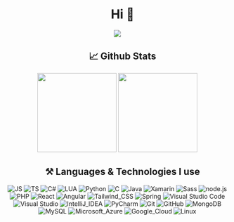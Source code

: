 <div id="user-content-toc">
  <ul align="center">
    <summary><h1>Hi 👋</h1></summary>
  </ul>
</div>

<div align="center">  
  
  ![](https://komarev.com/ghpvc/?username=Yo-Karma&style=for-the-badge&color=grey)
  
</div>

<div id="user-content-toc">
  <ul align="center">
    <summary><h2>📈 Github Stats</h2></summary>
  </ul>
</div>

<p align="center">
  <a target="_blank">
    <img height="180em" src="https://github-stats-yo-karmas-projects.vercel.app/api?username=Yo-Karma&show_icons=true&include_all_commits=true&count_private=true&theme=github_dark"/>
    <img height="180em" src="https://github-stats-yo-karmas-projects.vercel.app/api/top-langs/?username=Yo-Karma&layout=compact&theme=github_dark&hide=RTF,LUA"/>
  </a>
</p>

<div id="user-content-toc">
  <ul align="center">
    <summary><h2>⚒ Languages & Technologies I use</h2></summary>
  </ul>
</div>

<p align="center">
  <a>
    <a target="_blank"><img alt="JS" src="https://img.shields.io/badge/Javascript-%2312100E.svg?logo=javascript&style=for-the-badge"/></a>
    <a target="_blank"><img alt="TS" src="https://img.shields.io/badge/Typescript-%2312100E.svg?logo=typescript&style=for-the-badge"/></a>
    <a target="_blank"><img alt="C#" src="https://img.shields.io/badge/CSharp-%2312100E.svg?logo=csharp&style=for-the-badge&logoColor=purple"/></a>
    <a target="_blank"><img alt="LUA" src="https://img.shields.io/badge/LUA-%2312100E.svg?logo=lua&style=for-the-badge"/></a>
    <a target="_blank"><img alt="Python" src="https://img.shields.io/badge/Python-%2312100E.svg?logo=python&style=for-the-badge"/></a> 
    <a target="_blank"><img alt="C" src="https://img.shields.io/badge/C-%2312100E.svg?logo=c&style=for-the-badge"/></a> 
    <a target="_blank"><img alt="Java" src="https://img.shields.io/badge/Java-%2312100E.svg?logo=openjdk&style=for-the-badge"/></a> 
    <a target="_blank"><img alt="Xamarin" src="https://img.shields.io/badge/Xamarin-%2312100E.svg?logo=Xamarin&style=for-the-badge"/></a> 
    <a target="_blank"><img alt="Sass" src="https://img.shields.io/badge/Sass-%2312100E.svg?logo=sass&style=for-the-badge"/></a> 
    <a target="_blank"><img alt="node.js" src="https://img.shields.io/badge/Node.js-%2312100E.svg?logo=node.js&style=for-the-badge"/></a> 
    <a target="_blank"><img alt="PHP" src="https://img.shields.io/badge/PHP-%2312100E.svg?logo=PHP&style=for-the-badge"/></a> 
    <a target="_blank"><img alt="React" src="https://img.shields.io/badge/React-%2312100E.svg?logo=React&style=for-the-badge"/></a>
    <a target="_blank"><img alt="Angular" src="https://img.shields.io/badge/Angular-%2312100E.svg?logo=Angular&style=for-the-badge&logoColor=red"/></a>
    <a target="_blank"><img alt="Tailwind_CSS" src="https://img.shields.io/badge/Tailwind_CSS-%2312100E.svg?logo=tailwind-css&style=for-the-badge"/></a>
    <a target="_blank"><img alt="Spring" src="https://img.shields.io/badge/Spring-%2312100E.svg?logo=Spring&style=for-the-badge"/></a>
    <a target="_blank"><img alt="Visual Studio Code" src="https://img.shields.io/badge/Visual%20Studio%20Code-%2312100E.svg?logo=visual-studio-code&style=for-the-badge&logoColor=blue"/></a> 
    <a target="_blank"><img alt="Visual Studio" src="https://img.shields.io/badge/Visual%20Studio-%2312100E.svg?logo=visual-studio&style=for-the-badge&logoColor=purple"/></a> 
    <a target="_blank"><img alt="IntelliJ_IDEA" src="https://img.shields.io/badge/IntelliJ_IDEA-%2312100E.svg?logo=intellij-idea&style=for-the-badge&logoColor=blue"/></a> 
    <a target="_blank"><img alt="PyCharm" src="https://img.shields.io/badge/PyCharm-%2312100E.svg?logo=PyCharm&style=for-the-badge&logoColor=lime"/></a> 
    <a target="_blank"><img alt="Git" src="https://img.shields.io/badge/Git-%2312100E.svg?logo=git&style=for-the-badge"/></a> 
    <a target="_blank"><img alt="GitHub" src="https://img.shields.io/badge/GitHub-%2312100E.svg?logo=GitHub&style=for-the-badge"/></a> 
    <a target="_blank"><img alt="MongoDB" src="https://img.shields.io/badge/MongoDB-%2312100E.svg?logo=mongodb&style=for-the-badge"/></a>
    <a target="_blank"><img alt="MySQL" src="https://img.shields.io/badge/SQL-%2312100E.svg?logo=mysql&style=for-the-badge"/></a>
    <a target="_blank"><img alt="Microsoft_Azure" src="https://img.shields.io/badge/Microsoft_Azure-%2312100E.svg?logo=microsoft-azure&style=for-the-badge&logoColor=blue"/></a>
    <a target="_blank"><img alt="Google_Cloud" src="https://img.shields.io/badge/Google_Cloud-%2312100E.svg?logo=google-cloud&style=for-the-badge&logoColor=blue"/></a>
    <a target="_blank"><img alt="Linux" src="https://img.shields.io/badge/Linux-%2312100E.svg?logo=Linux&style=for-the-badge"/></a>    
  </a>
</p>


